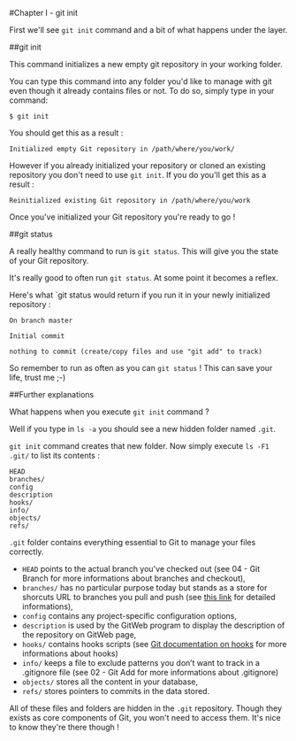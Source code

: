#Chapter I - git init

First we'll see `git init` command and a bit of what happens under the layer.

##git init

This command initializes a new empty git repository in your working folder.

You can type this command into any folder you'd like to manage with git even though it already contains files or not.
To do so, simply type in your command:

```
$ git init
```

You should get this as a result :

```
Initialized empty Git repository in /path/where/you/work/
```

However if you already initialized your repository or cloned an existing repository you don't need to use `git init`.
If you do you'll get this as a result :

```
Reinitialized existing Git repository in /path/where/you/work
```

Once you've initialized your Git repository you're ready to go !

##git status

A really healthy command to run is `git status`. This will give you the state of your Git repository.

It's really good to often run `git status`. At some point it becomes a reflex.

Here's what `git status would return if you run it in your newly initialized repository :

```
On branch master

Initial commit

nothing to commit (create/copy files and use "git add" to track)
```

So remember to run as often as you can `git status` ! This can save your life, trust me ;-)

##Further explanations

What happens when you execute `git init` command ?

Well if you type in `ls -a` you should see a new hidden folder named `.git`.

`git init` command creates that new folder. Now simply execute `ls -F1 .git/` to list its contents :

```
HEAD
branches/
config
description
hooks/
info/
objects/
refs/
```

`.git` folder contains everything essential to Git to manage your files correctly.

* `HEAD` points to the actual branch you've checked out (see 04 - Git Branch for more informations about branches and checkout),
* `branches/` has no particular purpose today but stands as a store for shorcuts URL to branches you pull and push (see [this link](http://stackoverflow.com/questions/10398225/what-is-the-git-branches-folder-used-for) for detailed informations),
* `config` contains any project-specific configuration options,
* `description` is used by the GitWeb program to display the description of the repository on GitWeb page,
* `hooks/` contains hooks scripts (see [Git documentation on hooks](https://git-scm.com/book/en/v2/ch00/_git_hooks) for more informations about hooks)
* `info/` keeps a file to exclude patterns you don’t want to track in a .gitignore file (see 02 - Git Add for more informations about .gitignore)
* `objects/` stores all the content in your database,
* `refs/` stores pointers to commits in the data stored.

All of these files and folders are hidden in the `.git` repository. Though they exists as core components of Git, you won't need to access them. It's nice to know they're there though !

